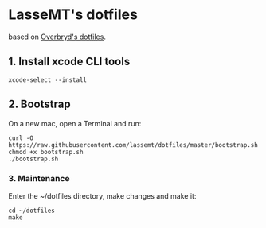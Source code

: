 # LasseMT's dotfiles
based on [Overbryd's dotfiles](https://github.com/Overbryd/dotfiles).

## 1. Install xcode CLI tools
```
xcode-select --install
```

## 2. Bootstrap
On a new mac, open a Terminal and run:
```
curl -O https://raw.githubusercontent.com/lassemt/dotfiles/master/bootstrap.sh
chmod +x bootstrap.sh
./bootstrap.sh
```

### 3. Maintenance
Enter the ~/dotfiles directory, make changes and make it:

```
cd ~/dotfiles
make
```
